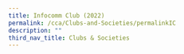 ```yaml
---
title: Infocomm Club (2022)
permalink: /cca/Clubs-and-Societies/permalinkIC
description: ""
third_nav_title: Clubs & Societies
---
```

